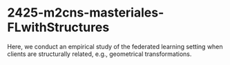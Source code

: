 # 2425-m2cns-masteriales-FLwithStructures
Here, we conduct an empirical study of the federated learning setting when clients are structurally related, e.g., geometrical transformations.
